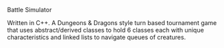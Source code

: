 Battle Simulator

Written in C++. A Dungeons & Dragons style turn based tournament game that uses abstract/derived classes to hold 6 classes 
each with unique characteristics and linked lists to navigate queues of creatures.
